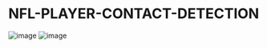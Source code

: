 # NFL-PLAYER-CONTACT-DETECTION
![image](https://github.com/HraghiArij/NFL-PLAYER-CONTACT-DETECTION/assets/103947168/fab44c0c-dbdd-4bb2-a8e9-d2dcd4e60dba)
![image](https://github.com/HraghiArij/NFL-PLAYER-CONTACT-DETECTION/assets/103947168/5bd5a539-a305-4d34-8d30-907763ba04a2)


